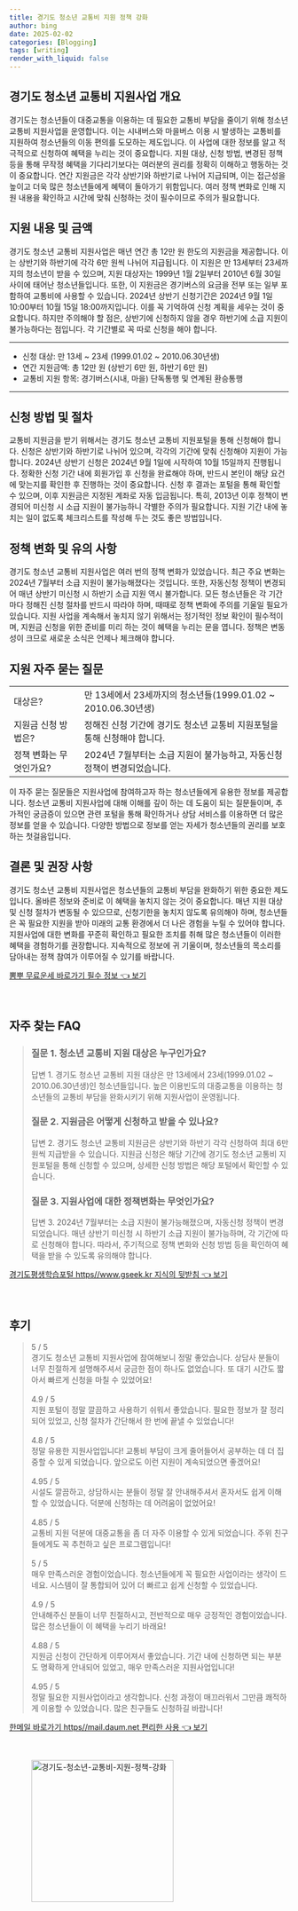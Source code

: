 ```yaml
---
title: 경기도 청소년 교통비 지원 정책 강화
author: bing
date: 2025-02-02
categories: [Blogging]
tags: [writing]
render_with_liquid: false
---
```



<h2 id='청소년 교통비 지원사업 개요'>경기도 청소년 교통비 지원사업 개요</h2>

<p>경기도는 청소년들이 대중교통을 이용하는 데 필요한 교통비 부담을 줄이기 위해 청소년 교통비 지원사업을 운영합니다. 이는 시내버스와 마을버스 이용 시 발생하는 교통비를 지원하여 청소년들의 이동 편의를 도모하는 제도입니다. 이 사업에 대한 정보를 알고 적극적으로 신청하여 혜택을 누리는 것이 중요합니다. 지원 대상, 신청 방법, 변경된 정책 등을 통해 무작정 혜택을 기다리기보다는 여러분의 권리를 정확히 이해하고 행동하는 것이 중요합니다. 연간 지원금은 각각 상반기와 하반기로 나뉘어 지급되며, 이는 접근성을 높이고 더욱 많은 청소년들에게 혜택이 돌아가기 위함입니다. 여러 정책 변화로 인해 지원 내용을 확인하고 시간에 맞춰 신청하는 것이 필수이므로 주의가 필요합니다.</p>

<h2 id='지원 내용 및 금액'>지원 내용 및 금액</h2>

<p>경기도 청소년 교통비 지원사업은 매년 연간 총 12만 원 한도의 지원금을 제공합니다. 이는 상반기와 하반기에 각각 6만 원씩 나뉘어 지급됩니다. 이 지원은 만 13세부터 23세까지의 청소년이 받을 수 있으며, 지원 대상자는 1999년 1월 2일부터 2010년 6월 30일 사이에 태어난 청소년들입니다. 또한, 이 지원금은 경기버스의 요금을 전부 또는 일부 포함하여 교통비에 사용할 수 있습니다. 2024년 상반기 신청기간은 2024년 9월 1일 10:00부터 10월 15일 18:00까지입니다. 이를 꼭 기억하여 신청 계획을 세우는 것이 중요합니다. 하지만 주의해야 할 점은, 상반기에 신청하지 않을 경우 하반기에 소급 지원이 불가능하다는 점입니다. 각 기간별로 꼭 따로 신청을 해야 합니다.</p>

<hr />

<ul>
    <li>신청 대상: 만 13세 ~ 23세 (1999.01.02 ~ 2010.06.30년생)</li>
    <li>연간 지원금액: 총 12만 원 (상반기 6만 원, 하반기 6만 원)</li>
    <li>교통비 지원 항목: 경기버스(시내, 마을) 단독통행 및 연계된 환승통행</li>
</ul>

<hr />

<h2 id='신청 방법 및 절차'>신청 방법 및 절차</h2>

<p>교통비 지원금을 받기 위해서는 경기도 청소년 교통비 지원포털을 통해 신청해야 합니다. 신청은 상반기와 하반기로 나뉘어 있으며, 각각의 기간에 맞춰 신청해야 지원이 가능합니다. 2024년 상반기 신청은 2024년 9월 1일에 시작하여 10월 15일까지 진행됩니다. 정확한 신청 기간 내에 회원가입 후 신청을 완료해야 하며, 반드시 본인이 해당 요건에 맞는지를 확인한 후 진행하는 것이 중요합니다. 신청 후 결과는 포털을 통해 확인할 수 있으며, 이후 지원금은 지정된 계좌로 자동 입금됩니다. 특히, 2013년 이후 정책이 변경되어 미신청 시 소급 지원이 불가능하니 각별한 주의가 필요합니다. 지원 기간 내에 놓치는 일이 없도록 체크리스트를 작성해 두는 것도 좋은 방법입니다.</p>

<h2 id='정책 변화 및 유의 사항'>정책 변화 및 유의 사항</h2>

<p>경기도 청소년 교통비 지원사업은 여러 번의 정책 변화가 있었습니다. 최근 주요 변화는 2024년 7월부터 소급 지원이 불가능해졌다는 것입니다. 또한, 자동신청 정책이 변경되어 매년 상반기 미신청 시 하반기 소급 지원 역시 불가합니다. 모든 청소년들은 각 기간마다 정해진 신청 절차를 반드시 따라야 하며, 때때로 정책 변화에 주의를 기울일 필요가 있습니다. 지원 사업을 계속해서 놓치지 않기 위해서는 정기적인 정보 확인이 필수적이며, 지원금 신청을 위한 준비를 미리 하는 것이 혜택을 누리는 문을 엽니다. 정책은 변동성이 크므로 새로운 소식은 언제나 체크해야 합니다.</p>

<h2 id='지원 자주 묻는 질문'>지원 자주 묻는 질문</h2>

<table>
    <tr>
        <td>대상은?</td>
        <td>만 13세에서 23세까지의 청소년들(1999.01.02 ~ 2010.06.30년생)</td>
    </tr>
    <tr>
        <td>지원금 신청 방법은?</td>
        <td>정해진 신청 기간에 경기도 청소년 교통비 지원포털을 통해 신청해야 합니다.</td>
    </tr>
    <tr>
        <td>정책 변화는 무엇인가요?</td>
        <td>2024년 7월부터는 소급 지원이 불가능하고, 자동신청 정책이 변경되었습니다.</td>
    </tr>
</table>

<p>이 자주 묻는 질문들은 지원사업에 참여하고자 하는 청소년들에게 유용한 정보를 제공합니다. 청소년 교통비 지원사업에 대해 이해를 깊이 하는 데 도움이 되는 질문들이며, 추가적인 궁금증이 있으면 관련 포털을 통해 확인하거나 상담 서비스를 이용하면 더 많은 정보를 얻을 수 있습니다. 다양한 방법으로 정보를 얻는 자세가 청소년들의 권리를 보호하는 첫걸음입니다.</p>

<h2 id='결론 및 권장 사항'>결론 및 권장 사항</h2>

<p>경기도 청소년 교통비 지원사업은 청소년들의 교통비 부담을 완화하기 위한 중요한 제도입니다. 올바른 정보와 준비로 이 혜택을 놓치지 않는 것이 중요합니다. 매년 지원 대상 및 신청 절차가 변동될 수 있으므로, 신청기한을 놓치지 않도록 유의해야 하며, 청소년들은 꼭 필요한 지원을 받아 미래의 교통 환경에서 더 나은 경험을 누릴 수 있어야 합니다. 지원사업에 대한 변화를 꾸준히 확인하고 필요한 조치를 취해 많은 청소년들이 이러한 혜택을 경험하기를 권장합니다. 지속적으로 정보에 귀 기울이며, 청소년들의 목소리를 담아내는 정책 참여가 이루어질 수 있기를 바랍니다.</p>


<p><a class="click-button" title="뽐뿌 무료운세 바로가기 필수 정보" href="https://24nara.github.io/posts/%EB%BD%90%EB%BF%8C-%EB%AC%B4%EB%A3%8C%EC%9A%B4%EC%84%B8-%EB%B0%94%EB%A1%9C%EA%B0%80%EA%B8%B0-%ED%95%84%EC%88%98-%EC%A0%95%EB%B3%B4/" rel="dofollow">뽐뿌 무료운세 바로가기 필수 정보 👈 보기</a></p><br>
<h2 id='자주_찾는_FAQ'>자주 찾는 FAQ</h2>
<div itemscope="" itemtype="https://schema.org/FAQPage"> 
<blockquote> 
<div itemscope="" itemprop="mainEntity" itemtype="https://schema.org/Question"> 
<h3 itemprop="name">질문 1. 청소년 교통비 지원 대상은 누구인가요?</h3> 
<div itemscope="" itemprop="acceptedAnswer" itemtype="https://schema.org/Answer"> 
<span itemprop="text"> 
<p>답변 1. 경기도 청소년 교통비 지원 대상은 만 13세에서 23세(1999.01.02 ~ 2010.06.30년생)인 청소년들입니다. 높은 이용빈도의 대중교통을 이용하는 청소년들의 교통비 부담을 완화시키기 위해 지원사업이 운영됩니다.</p> 
</span> 
</div> 
</div> 

<div itemscope="" itemprop="mainEntity" itemtype="https://schema.org/Question"> 
<h3 itemprop="name">질문 2. 지원금은 어떻게 신청하고 받을 수 있나요?</h3> 
<div itemscope="" itemprop="acceptedAnswer" itemtype="https://schema.org/Answer"> 
<span itemprop="text"> 
<p>답변 2. 경기도 청소년 교통비 지원금은 상반기와 하반기 각각 신청하여 최대 6만 원씩 지급받을 수 있습니다. 지원금 신청은 해당 기간에 경기도 청소년 교통비 지원포털을 통해 신청할 수 있으며, 상세한 신청 방법은 해당 포털에서 확인할 수 있습니다.</p> 
</span> 
</div> 
</div> 

<div itemscope="" itemprop="mainEntity" itemtype="https://schema.org/Question"> 
<h3 itemprop="name">질문 3. 지원사업에 대한 정책변화는 무엇인가요?</h3> 
<div itemscope="" itemprop="acceptedAnswer" itemtype="https://schema.org/Answer"> 
<span itemprop="text"> 
<p>답변 3. 2024년 7월부터는 소급 지원이 불가능해졌으며, 자동신청 정책이 변경되었습니다. 매년 상반기 미신청 시 하반기 소급 지원이 불가능하며, 각 기간에 따로 신청해야 합니다. 따라서, 주기적으로 정책 변화와 신청 방법 등을 확인하여 혜택을 받을 수 있도록 유의해야 합니다.</p> 
</span> 
</div> 
</div> 

</blockquote> 
</div>
<p><a class="click-button" title="경기도평생학습포털 https//www.gseek.kr 지식의 뒷받침" href="https://24nara.github.io/posts/%EA%B2%BD%EA%B8%B0%EB%8F%84%ED%8F%89%EC%83%9D%ED%95%99%EC%8A%B5%ED%8F%AC%ED%84%B8-httpswww.gseek.kr-%EC%A7%80%EC%8B%9D%EC%9D%98-%EB%92%B7%EB%B0%9B%EC%B9%A8/" rel="dofollow">경기도평생학습포털 https//www.gseek.kr 지식의 뒷받침 👈 보기</a></p><br>
<h2 id='후기'>후기</h2>
<div itemscope itemtype="https://schema.org/Product">
  <blockquote>
  <div itemprop="review" itemscope itemtype="https://schema.org/Review">
      <div itemprop="reviewRating" itemscope itemtype="https://schema.org/Rating"> <span itemprop="ratingValue">5</span> / <span itemprop="bestRating">5</span> </div>
      <span itemprop="reviewBody">경기도 청소년 교통비 지원사업에 참여해보니 정말 좋았습니다. 상담사 분들이 너무 친절하게 설명해주셔서 궁금한 점이 하나도 없었습니다. 또 대기 시간도 짧아서 빠르게 신청을 마칠 수 있었어요!</span>
  </div>
  <br>
  <div itemprop="review" itemscope itemtype="https://schema.org/Review">
      <div itemprop="reviewRating" itemscope itemtype="https://schema.org/Rating"> <span itemprop="ratingValue">4.9</span> / <span itemprop="bestRating">5</span> </div>
      <span itemprop="reviewBody">지원 포털이 정말 깔끔하고 사용하기 쉬워서 좋았습니다. 필요한 정보가 잘 정리되어 있었고, 신청 절차가 간단해서 한 번에 끝낼 수 있었습니다!</span>
  </div>
  <br>
  <div itemprop="review" itemscope itemtype="https://schema.org/Review">
      <div itemprop="reviewRating" itemscope itemtype="https://schema.org/Rating"> <span itemprop="ratingValue">4.8</span> / <span itemprop="bestRating">5</span> </div>
      <span itemprop="reviewBody">정말 유용한 지원사업입니다! 교통비 부담이 크게 줄어들어서 공부하는 데 더 집중할 수 있게 되었습니다. 앞으로도 이런 지원이 계속되었으면 좋겠어요!</span>
  </div>
  <br>
  <div itemprop="review" itemscope itemtype="https://schema.org/Review">
      <div itemprop="reviewRating" itemscope itemtype="https://schema.org/Rating"> <span itemprop="ratingValue">4.95</span> / <span itemprop="bestRating">5</span> </div>
      <span itemprop="reviewBody">시설도 깔끔하고, 상담하시는 분들이 정말 잘 안내해주셔서 혼자서도 쉽게 이해할 수 있었습니다. 덕분에 신청하는 데 어려움이 없었어요!</span>
  </div>
  <br>
  <div itemprop="review" itemscope itemtype="https://schema.org/Review">
      <div itemprop="reviewRating" itemscope itemtype="https://schema.org/Rating"> <span itemprop="ratingValue">4.85</span> / <span itemprop="bestRating">5</span> </div>
      <span itemprop="reviewBody">교통비 지원 덕분에 대중교통을 좀 더 자주 이용할 수 있게 되었습니다. 주위 친구들에게도 꼭 추천하고 싶은 프로그램입니다!</span>
  </div>
  <br>
  <div itemprop="review" itemscope itemtype="https://schema.org/Review">
      <div itemprop="reviewRating" itemscope itemtype="https://schema.org/Rating"> <span itemprop="ratingValue">5</span> / <span itemprop="bestRating">5</span> </div>
      <span itemprop="reviewBody">매우 만족스러운 경험이었습니다. 청소년들에게 꼭 필요한 사업이라는 생각이 드네요. 시스템이 잘 통합되어 있어 더 빠르고 쉽게 신청할 수 있었습니다.</span>
  </div>
  <br>
  <div itemprop="review" itemscope itemtype="https://schema.org/Review">
      <div itemprop="reviewRating" itemscope itemtype="https://schema.org/Rating"> <span itemprop="ratingValue">4.9</span> / <span itemprop="bestRating">5</span> </div>
      <span itemprop="reviewBody">안내해주신 분들이 너무 친절하시고, 전반적으로 매우 긍정적인 경험이었습니다. 많은 청소년들이 이 혜택을 누리기 바래요!</span>
  </div>
  <br>
  <div itemprop="review" itemscope itemtype="https://schema.org/Review">
      <div itemprop="reviewRating" itemscope itemtype="https://schema.org/Rating"> <span itemprop="ratingValue">4.88</span> / <span itemprop="bestRating">5</span> </div>
      <span itemprop="reviewBody">지원금 신청이 간단하게 이루어져서 좋았습니다. 기간 내에 신청하면 되는 부분도 명확하게 안내되어 있었고, 매우 만족스러운 지원사업입니다!</span>
  </div>
  <br>
  <div itemprop="review" itemscope itemtype="https://schema.org/Review">
      <div itemprop="reviewRating" itemscope itemtype="https://schema.org/Rating"> <span itemprop="ratingValue">4.95</span> / <span itemprop="bestRating">5</span> </div>
      <span itemprop="reviewBody">정말 필요한 지원사업이라고 생각합니다. 신청 과정이 매끄러워서 그만큼 쾌적하게 이용할 수 있었습니다. 많은 친구들도 신청하길 바랍니다!</span>
  </div>
  </blockquote>
</div>
<p><a class="click-button" title="한메일 바로가기 https//mail.daum.net 편리한 사용" href="https://24nara.github.io/posts/%ED%95%9C%EB%A9%94%EC%9D%BC-%EB%B0%94%EB%A1%9C%EA%B0%80%EA%B8%B0-httpsmail.daum.net-%ED%8E%B8%EB%A6%AC%ED%95%9C-%EC%82%AC%EC%9A%A9/" rel="dofollow">한메일 바로가기 https//mail.daum.net 편리한 사용 👈 보기</a></p><br>
<figure class="image"><img src="https://24nara.github.io/assets/img/thumbnail/경기도-청소년-교통비-지원-정책-강화.webp" alt="경기도-청소년-교통비-지원-정책-강화" width="256" height="256"></figure>
